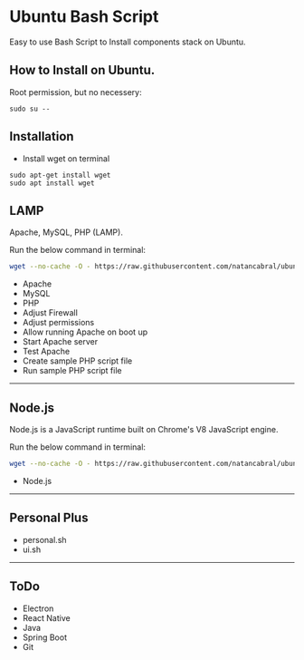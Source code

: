 # Ubuntu Bash Script 
Easy to use Bash Script to Install components stack on Ubuntu. 
## How to Install on Ubuntu.

Root permission, but no necessery:

```
sudo su --
```

## Installation

* Install wget on terminal

```
sudo apt-get install wget
sudo apt install wget
```

## LAMP
Apache, MySQL, PHP (LAMP).

Run the below command in terminal:
```bash
wget --no-cache -O - https://raw.githubusercontent.com/natancabral/ubuntu-bash-script-config/main/run/lamp.sh | bash
```

* Apache
* MySQL
* PHP
* Adjust Firewall
* Adjust permissions
* Allow running Apache on boot up
* Start Apache server
* Test Apache
* Create sample PHP script file
* Run sample PHP script file

---

## Node.js
Node.js is a JavaScript runtime built on Chrome's V8 JavaScript engine.

Run the below command in terminal:
```bash
wget --no-cache -O - https://raw.githubusercontent.com/natancabral/ubuntu-bash-script-config/main/run/node-js.sh | bash
```

* Node.js

---

## Personal Plus
* personal.sh
* ui.sh

---

## ToDo
* Electron
* React Native
* Java
* Spring Boot
* Git



